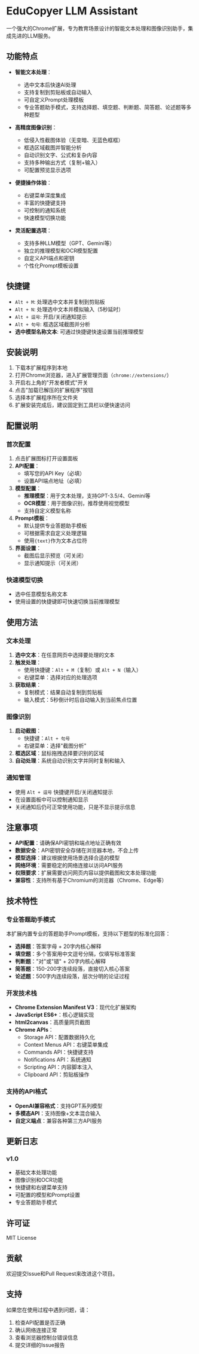 # EduCopyer LLM Assistant

一个强大的Chrome扩展，专为教育场景设计的智能文本处理和图像识别助手，集成先进的LLM服务。

## 功能特点

- **智能文本处理**：
  - 选中文本后快速AI处理
  - 支持复制到剪贴板或自动输入
  - 可自定义Prompt处理模板
  - 专业答题助手模式，支持选择题、填空题、判断题、简答题、论述题等多种题型

- **高精度图像识别**：
  - 低侵入性截图体验（无变暗、无蓝色框框）
  - 框选区域截图并智能分析
  - 自动识别文字、公式和复杂内容
  - 支持多种输出方式（复制+输入）
  - 可配置预览显示选项

- **便捷操作体验**：
  - 右键菜单深度集成
  - 丰富的快捷键支持
  - 可控制的通知系统
  - 快速模型切换功能

- **灵活配置选项**：
  - 支持多种LLM模型（GPT、Gemini等）
  - 独立的推理模型和OCR模型配置
  - 自定义API端点和密钥
  - 个性化Prompt模板设置

## 快捷键

- `Alt + M`: 处理选中文本并复制到剪贴板
- `Alt + N`: 处理选中文本并模拟输入（5秒延时）
- `Alt + 逗号`: 开启/关闭通知提示
- `Alt + 句号`: 框选区域截图并分析
- **选中模型名称文本**: 可通过快捷键快速设置当前推理模型

## 安装说明

1. 下载本扩展程序到本地
2. 打开Chrome浏览器，进入扩展管理页面（`chrome://extensions/`）
3. 开启右上角的"开发者模式"开关
4. 点击"加载已解压的扩展程序"按钮
5. 选择本扩展程序所在文件夹
6. 扩展安装完成后，建议固定到工具栏以便快速访问

## 配置说明

### 首次配置
1. 点击扩展图标打开设置面板
2. **API配置**：
   - 填写您的API Key（必填）
   - 设置API端点地址（必填）
3. **模型配置**：
   - **推理模型**：用于文本处理，支持GPT-3.5/4、Gemini等
   - **OCR模型**：用于图像识别，推荐使用视觉模型
   - 支持自定义模型名称
4. **Prompt模板**：
   - 默认提供专业答题助手模板
   - 可根据需求自定义处理逻辑
   - 使用`{text}`作为文本占位符
5. **界面设置**：
   - 截图后显示预览（可关闭）
   - 显示通知提示（可关闭）

### 快速模型切换

- 选中任意模型名称文本
- 使用设置的快捷键即可快速切换当前推理模型

## 使用方法

### 文本处理
1. **选中文本**：在任意网页中选择要处理的文本
2. **触发处理**：
   - 使用快捷键：`Alt + M`（复制）或 `Alt + N`（输入）
   - 右键菜单：选择对应的处理选项
3. **获取结果**：
   - 复制模式：结果自动复制到剪贴板
   - 输入模式：5秒倒计时后自动输入到当前焦点位置

### 图像识别
1. **启动截图**：
   - 快捷键：`Alt + 句号`
   - 右键菜单：选择"截图分析"
2. **框选区域**：鼠标拖拽选择要识别的区域
3. **自动处理**：系统自动识别文字并同时复制和输入

### 通知管理

- 使用 `Alt + 逗号` 快捷键开启/关闭通知提示
- 在设置面板中可以控制通知显示
- 关闭通知后仍可正常使用功能，只是不显示提示信息

## 注意事项

- **API配置**：请确保API密钥和端点地址正确有效
- **数据安全**：API密钥安全存储在浏览器本地，不会上传
- **模型选择**：建议根据使用场景选择合适的模型
- **网络环境**：需要稳定的网络连接以访问API服务
- **权限要求**：扩展需要访问网页内容以提供截图和文本处理功能
- **兼容性**：支持所有基于Chromium的浏览器（Chrome、Edge等）

## 技术特性

### 专业答题助手模式

本扩展内置专业的答题助手Prompt模板，支持以下题型的标准化回答：

- **选择题**：答案字母 + 20字内核心解释
- **填空题**：多个答案用中文逗号分隔，仅填写标准答案
- **判断题**："对"或"错" + 20字内核心解释
- **简答题**：150-200字连续段落，直接切入核心答案
- **论述题**：500字内连续段落，层次分明的论证过程

### 开发技术栈

- **Chrome Extension Manifest V3**：现代化扩展架构
- **JavaScript ES6+**：核心逻辑实现
- **html2canvas**：高质量网页截图
- **Chrome APIs**：
  - Storage API：配置数据持久化
  - Context Menus API：右键菜单集成
  - Commands API：快捷键支持
  - Notifications API：系统通知
  - Scripting API：内容脚本注入
  - Clipboard API：剪贴板操作

### 支持的API格式

- **OpenAI兼容格式**：支持GPT系列模型
- **多模态API**：支持图像+文本混合输入
- **自定义端点**：兼容各种第三方API服务

## 更新日志

### v1.0
- 基础文本处理功能
- 图像识别和OCR功能
- 快捷键和右键菜单支持
- 可配置的模型和Prompt设置
- 专业答题助手模式

## 许可证

MIT License

## 贡献

欢迎提交Issue和Pull Request来改进这个项目。

## 支持

如果您在使用过程中遇到问题，请：
1. 检查API配置是否正确
2. 确认网络连接正常
3. 查看浏览器控制台错误信息
4. 提交详细的Issue报告